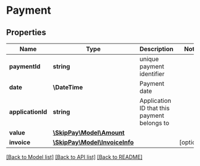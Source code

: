 # Payment

## Properties

Name | Type | Description | Notes
------------ | ------------- | ------------- | -------------
**paymentId** | **string** | unique payment identifier |
**date** | **\DateTime** | Payment date |
**applicationId** | **string** | Application ID that this payment belongs to |
**value** | [**\SkipPay\Model\Amount**](Amount.md) |  |
**invoice** | [**\SkipPay\Model\InvoiceInfo**](InvoiceInfo.md) |  | [optional]

[[Back to Model list]](../../README.md#models) [[Back to API list]](../../README.md#endpoints) [[Back to README]](../../README.md)
